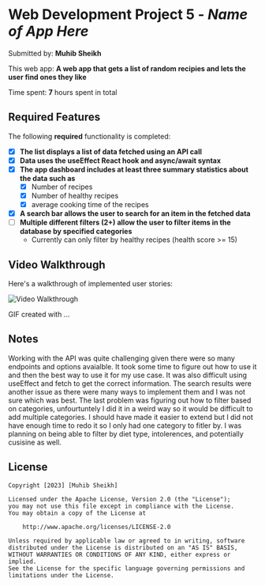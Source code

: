 # Web Development Project 5 - *Name of App Here*

Submitted by: **Muhib Sheikh**

This web app: **A web app that gets a list of random recipies and lets the user find ones they like**

Time spent: **7** hours spent in total

## Required Features

The following **required** functionality is completed:

- [X] **The list displays a list of data fetched using an API call**
- [X] **Data uses the useEffect React hook and async/await syntax**
- [X] **The app dashboard includes at least three summary statistics about the data such as**
  - [X] Number of recipes
  - [X] Number of healthy recipes
  - [X] average cooking time of the recipes
- [X] **A search bar allows the user to search for an item in the fetched data**
- [ ] **Multiple different filters (2+) allow the user to filter items in the database by specified categories**
  - Currently can only filter by healthy recipes (health score >= 15)

## Video Walkthrough

Here's a walkthrough of implemented user stories:

<img src='http://i.imgur.com/link/to/your/gif/file.gif' title='Video Walkthrough' width='' alt='Video Walkthrough' />

<!-- Replace this with whatever GIF tool you used! -->
GIF created with ...  
<!-- Recommended tools:
[Kap](https://getkap.co/) for macOS
[ScreenToGif](https://www.screentogif.com/) for Windows
[peek](https://github.com/phw/peek) for Linux. -->

## Notes

Working with the API was quite challenging given there were so many endpoints and options avaialble. It took some time to figure out how to use it and then the best way to use it for my use case. It was also difficult using useEffect and fetch to get the correct information. The search results were another issue as there were many ways to implement them and I was not sure which was best. The last problem was figuring out how to filter based on categories, unfourtuntely I did it in a weird way so it would be difficult to add multiple categories. I should have made it easier to extend but I did not have enough time to redo it so I only had one category to fitler by. I was planning on being able to filter by diet type, intolerences, and potentially cusisine as well.

## License

    Copyright [2023] [Muhib Sheikh]

    Licensed under the Apache License, Version 2.0 (the "License");
    you may not use this file except in compliance with the License.
    You may obtain a copy of the License at

        http://www.apache.org/licenses/LICENSE-2.0

    Unless required by applicable law or agreed to in writing, software
    distributed under the License is distributed on an "AS IS" BASIS,
    WITHOUT WARRANTIES OR CONDITIONS OF ANY KIND, either express or implied.
    See the License for the specific language governing permissions and
    limitations under the License.
